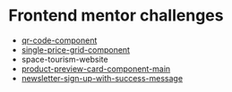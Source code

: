 # Frontend mentor challenges

- [qr-code-component](https://pablomarino.github.io/frontend-mentor/qr-code-component-main-static/index.html) 
- [single-price-grid-component](https://pablomarino.github.io/frontend-mentor/single-price-grid-component-master-static/index.html)
- space-tourism-website
- [product-preview-card-component-main](https://pablomarino.github.io/frontend-mentor/product-preview-card-component-main-static/index.html)
- [newsletter-sign-up-with-success-message](https://pablomarino.github.io/frontend-mentor/newsletter-sign-up-with-success-message-main/index.html)
